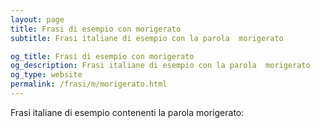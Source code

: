 ```yaml
---
layout: page
title: Frasi di esempio con morigerato 
subtitle: Frasi italiane di esempio con la parola  morigerato

og_title: Frasi di esempio con morigerato 
og_description: Frasi italiane di esempio con la parola  morigerato
og_type: website
permalink: /frasi/m/morigerato.html
---
```


Frasi italiane di esempio contenenti la parola morigerato:


